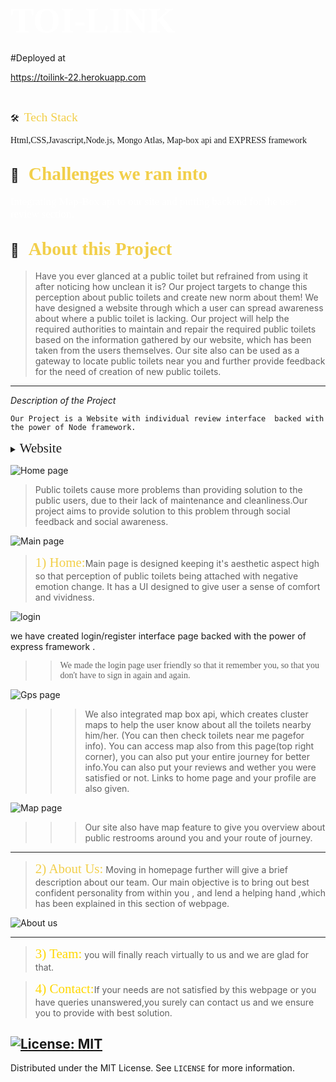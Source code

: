 # <span style="color:#fff; font-family: 'Bebas Neue'; font-size: 2em;">TOI-LINK </span>

#Deployed at 

https://toilink-22.herokuapp.com

<br>



🛠 &nbsp;<span style="color: #f2cf4a; font-family: Babas; font-size: 1.4em;">Tech Stack

</span> 

<span style="font-family: 'Arial, Helvetica, sans-serif';"> Html,CSS,Javascript,Node.js, Mongo Atlas, Map-box api and EXPRESS framework
 </span>

##  💼 &nbsp; <span style="color: #f2cf4a; font-family: Babas; font-size: 1.4em;">Challenges we ran into
</span>
<span style="color:#fff; font-family: 'Bebas Neue'; font-size: 1.2em;">Integrating Map-Box api to our site and putting backend for the user review section.
</span>

## 🔭 &nbsp; <span style="color: #f2cf4a; font-family: Babas; font-size: 1.4em;">About this Project
</span>

>Have you ever glanced at a public toilet but refrained from
using it after noticing how unclean it is?
Our project targets to change this perception about public
toilets and create new norm about them!
We have designed a website through which a user can spread
awareness about where a public toilet is lacking.
Our project will help the required authorities to maintain and
repair the required public toilets based on the information
gathered by our website, which has been taken from the users
themselves.
Our site also can be used as a gateway to locate public toilets
near you and further provide feedback for the need of creation
of new public toilets.
</span>


----

*Description of the Project*

``Our Project is a Website with individual review interface  backed with the power of Node framework.``
<details>
           <summary><span style="font-family:Papyrus; font-size:1.5em;">Website</span></summary>
           <p></p>
         </details>
         



![Home page](./images/home.jpg)

>Public toilets cause more problems than providing
solution to the public users, due to their lack of
maintenance and cleanliness.Our project aims to
provide solution to this problem through social
feedback and social awareness.


![Main page](./images/main.jpg)

><span style="color: #f2cf4a; font-family: Babas; font-size: 1.5em;">1) Home:</span>Main page is designed keeping it's aesthetic aspect high so that perception of public toilets being attached with negative emotion change. It has a UI designed to give user a sense of comfort and vividness.

![login](./images/login.jpg)

we have created login/register interface page backed with the power of express framework .

>><span style="font-family: 'Lucida Console';">We made the login page user friendly so that it remember you, so that you don't have to sign in again and again. </span>





![Gps page](./images/gps.jpg)

>>>We also integrated map box api, which creates cluster maps to help the user know about all the toilets nearby him/her. (You can then check toilets near me pagefor info). You can access map also from this page(top right corner), you can also put your entire journey for better info.You can also put your reviews and wether you were satisfied or not. Links to home page and your profile are also given.


![Map page](./images/map.jpg)

>>>Our site also have map feature to give you overview about public restrooms around you and your route of journey.

----
><span style="color: #f2cf4a; font-family: Babas; font-size: 1.5em;">2) About Us:</span>
Moving in homepage further will give a brief description about our team. Our main objective is to bring out best confident personality from within you , and lend a helping hand ,which has been explained in this section of webpage. 

![About us](./images/about%20us.jpg)

----

><span style="color:gold; font-family: Babas; font-size: 1.5em;">3) Team:</span> you will finally reach virtually to us and we are glad for that. 


><span style="color:gold; font-family: Babas; font-size: 1.5em;">4) Contact:</span>If your needs are not satisfied by this webpage or you have queries unanswered,you surely can contact us  and we ensure you to provide with best solution. 



<!-- LICENSE -->
## [![License: MIT](https://img.shields.io/badge/License-MIT-yellow.svg)](https://opensource.org/licenses/MIT)  

Distributed under the MIT License. See `LICENSE` for more information.
